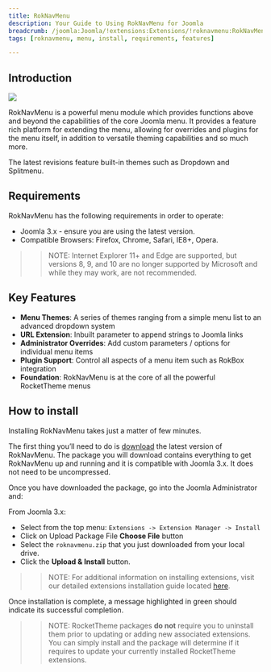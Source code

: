 ```yaml
---
title: RokNavMenu
description: Your Guide to Using RokNavMenu for Joomla
breadcrumb: /joomla:Joomla/!extensions:Extensions/!roknavmenu:RokNavMenu
tags: [roknavmenu, menu, install, requirements, features]

---
```


Introduction
-----

![][extension]

RokNavMenu is a powerful menu module which provides functions above and beyond the capabilities of the core Joomla menu. It provides a feature rich platform for extending the menu, allowing for overrides and plugins for the menu itself, in addition to versatile theming capabilities and so much more.

The latest revisions feature built-in themes such as Dropdown and Splitmenu.

Requirements
------------

RokNavMenu has the following requirements in order to operate:

* Joomla 3.x - ensure you are using the latest version.
* Compatible Browsers: Firefox, Chrome, Safari, IE8+, Opera.

>> NOTE: Internet Explorer 11+ and Edge are supported, but versions 8, 9, and 10 are no longer supported by Microsoft and while they may work, are not recommended.

Key Features
------------

* **Menu Themes**: A series of themes ranging from a simple menu list to an advanced dropdown system
* **URL Extension**: Inbuilt parameter to append strings to Joomla links
* **Administrator Overrides**: Add custom parameters / options for individual menu items
* **Plugin Support**: Control all aspects of a menu item such as RokBox integration
* **Foundation**: RokNavMenu is at the core of all the powerful RocketTheme menus

How to install
--------------

Installing RokNavMenu takes just a matter of few minutes.

The first thing you’ll need to do is [download][download] the latest version of RokNavMenu. The package you will download contains everything to get RokNavMenu up and running and it is compatible with Joomla 3.x. It does not need to be uncompressed. 

Once you have downloaded the package, go into the Joomla Administrator and:

From Joomla 3.x:

* Select from the top menu: `Extensions -> Extension Manager -> Install`
* Click on Upload Package File **Choose File** button
* Select the `roknavmenu.zip` that you just downloaded from your local drive.
* Click the **Upload & Install** button.

>> NOTE: For additional information on installing extensions, visit our detailed extensions installation guide located [here][install].

Once installation is complete, a message highlighted in green should indicate its successful completion.

>> NOTE: RocketTheme packages **do not** require you to uninstall them prior to updating or adding new associated extensions. You can simply install and the package will determine if it requires to update your currently installed RocketTheme extensions.

[download]: http://www.rockettheme.com/extensions-downloads/free/1048-roknavmenu
[install]: ../../platform/extensions.md#how-to-install-an-extension
[extension]: assets/roknavmenu.jpeg
[details]: assets/RokNavMenu_details.jpeg
